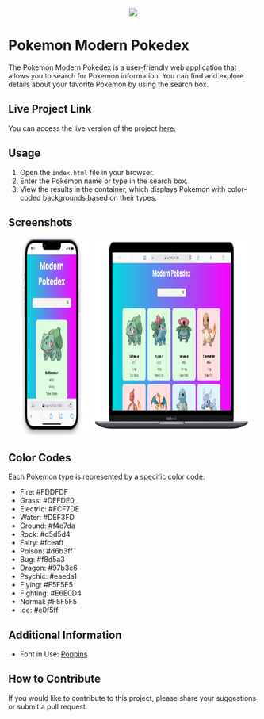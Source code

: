 <div align="center">
  <img src="https://github.com/furkan-dogu/Pokemon/blob/main/assets/pokemon.gif" />
</div>


# Pokemon Modern Pokedex

The Pokemon Modern Pokedex is a user-friendly web application that allows you to search for Pokemon information. You can find and explore details about your favorite Pokemon by using the search box.

## Live Project Link

You can access the live version of the project [here](https://pokemon-black-six.vercel.app/).

## Usage

1. Open the `index.html` file in your browser.
2. Enter the Pokemon name or type in the search box.
3. View the results in the container, which displays Pokemon with color-coded backgrounds based on their types.

## Screenshots

<div align="center">
  <img src="https://github.com/furkan-dogu/Pokemon/blob/main/assets/Screenshot_1.jpg"  width="30%" height="400" />
  <img src="https://github.com/furkan-dogu/Pokemon/blob/main/assets/Screenshot_2.jpg"  width="65%" height="400" />
</div>

## Color Codes

Each Pokemon type is represented by a specific color code:

- Fire: #FDDFDF
- Grass: #DEFDE0
- Electric: #FCF7DE
- Water: #DEF3FD
- Ground: #f4e7da
- Rock: #d5d5d4
- Fairy: #fceaff
- Poison: #d6b3ff
- Bug: #f8d5a3
- Dragon: #97b3e6
- Psychic: #eaeda1
- Flying: #F5F5F5
- Fighting: #E6E0D4
- Normal: #F5F5F5
- Ice: #e0f5ff

## Additional Information

- Font in Use: [Poppins](https://fonts.google.com/specimen/Poppins)

## How to Contribute

If you would like to contribute to this project, please share your suggestions or submit a pull request.

